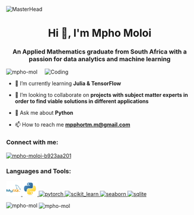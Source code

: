 ![MasterHead](https://media0.giphy.com/headers/dhunten/0DvIY8fAjBSg.gif)
<h1 align="center">Hi 👋, I'm Mpho Moloi</h1>
<h3 align="center">An Applied Mathematics graduate from South Africa with a passion for data analytics and machine learning</h3>
<img align="right" alt="Coding" width="400" src="https://cdna.artstation.com/p/assets/images/images/042/631/286/original/bryan-rodriguez-belchibia-1-rightspeed.gif?1635037562">

<p align="left"> <img src="https://komarev.com/ghpvc/?username=mpho-mol&label=Profile%20views&color=0e75b6&style=flat" alt="mpho-mol" /> </p>



- 🌱 I’m currently learning **Julia & TensorFlow**

- 👯 I’m looking to collaborate on **projects with subject matter experts in order to find viable solutions in different applications**

- 💬 Ask me about **Python**

- 📫 How to reach me **mpphortm.m@gmail.com**

<h3 align="left">Connect with me:</h3>
<p align="left">
<a href="https://linkedin.com/in/mpho-moloi-b923aa201" target="blank"><img align="center" src="https://raw.githubusercontent.com/rahuldkjain/github-profile-readme-generator/master/src/images/icons/Social/linked-in-alt.svg" alt="mpho-moloi-b923aa201" height="30" width="40" /></a>
</p>

<h3 align="left">Languages and Tools:</h3>
<p align="left"> <a href="https://www.mysql.com/" target="_blank" rel="noreferrer"> <img src="https://raw.githubusercontent.com/devicons/devicon/master/icons/mysql/mysql-original-wordmark.svg" alt="mysql" width="40" height="40"/> </a> <a href="https://www.python.org" target="_blank" rel="noreferrer"> <img src="https://raw.githubusercontent.com/devicons/devicon/master/icons/python/python-original.svg" alt="python" width="40" height="40"/> </a> <a href="https://pytorch.org/" target="_blank" rel="noreferrer"> <img src="https://www.vectorlogo.zone/logos/pytorch/pytorch-icon.svg" alt="pytorch" width="40" height="40"/> </a> <a href="https://scikit-learn.org/" target="_blank" rel="noreferrer"> <img src="https://upload.wikimedia.org/wikipedia/commons/0/05/Scikit_learn_logo_small.svg" alt="scikit_learn" width="40" height="40"/> </a> <a href="https://seaborn.pydata.org/" target="_blank" rel="noreferrer"> <img src="https://seaborn.pydata.org/_images/logo-mark-lightbg.svg" alt="seaborn" width="40" height="40"/> </a> <a href="https://www.sqlite.org/" target="_blank" rel="noreferrer"> <img src="https://www.vectorlogo.zone/logos/sqlite/sqlite-icon.svg" alt="sqlite" width="40" height="40"/> </a> </p>

<p><img align="left" src="https://github-readme-stats.vercel.app/api/top-langs?username=mpho-mol&show_icons=true&locale=en&layout=compact" alt="mpho-mol" /></p>

<p>&nbsp;<img align="center" src="https://github-readme-stats.vercel.app/api?username=mpho-mol&show_icons=true&locale=en" alt="mpho-mol" /></p>

